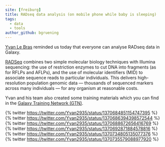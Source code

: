 ```yaml
---
site: [freiburg]
title: RADseq data analysis (on mobile phone while baby is sleeping)
tags:
  - data
  - tools
author_github: bgruening
---
```


[Yvan Le Bras](https://twitter.com/Yvan2935) reminded us today that everyone can analyse RADseq data in Galaxy.

[RADSeq](https://doi.org/10.1093/bfgp/elq031) combines two simple molecular biology techniques with
Illumina sequencing: the use of restriction enzymes to cut DNA into fragments (as for RFLPs and AFLPs),
and the use of molecular identifiers (MID) to associate sequence reads to particular individuals.
This delivers high-resolution population genomic data — thousands of sequenced markers across many individuals — for any organism at reasonable costs.

Yvan and his team also created some training materials which you can find in the [Galaxy Training Network (GTN)](https://training.galaxyproject.org/training-material/search?query=RAD-seq).

{% twitter https://twitter.com/Yvan2935/status/1370684851154747395 %}
{% twitter https://twitter.com/Yvan2935/status/1370686394398572544 %}
{% twitter https://twitter.com/Yvan2935/status/1370688672656416769 %}
{% twitter https://twitter.com/Yvan2935/status/1370692871884578816 %}
{% twitter https://twitter.com/Yvan2935/status/1370734805135077376 %}
{% twitter https://twitter.com/Yvan2935/status/1370735579088977920 %}
